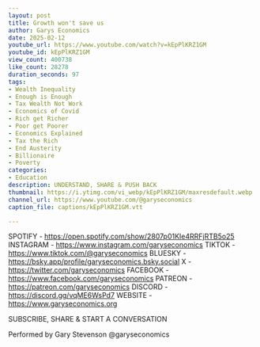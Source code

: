 ```yaml
---
layout: post
title: Growth won't save us
author: Garys Economics
date: 2025-02-12
youtube_url: https://www.youtube.com/watch?v=kEpPlKRZ1GM
youtube_id: kEpPlKRZ1GM
view_count: 400738
like_count: 28278
duration_seconds: 97
tags:
- Wealth Inequality
- Enough is Enough
- Tax Wealth Not Work
- Economics of Covid
- Rich get Richer
- Poor get Poorer
- Economics Explained
- Tax the Rich
- End Austerity
- Billionaire
- Poverty
categories:
- Education
description: UNDERSTAND, SHARE & PUSH BACK
thumbnail: https://i.ytimg.com/vi_webp/kEpPlKRZ1GM/maxresdefault.webp
channel_url: https://www.youtube.com/@garyseconomics
caption_file: captions/kEpPlKRZ1GM.vtt

---
```


SPOTIFY - https://open.spotify.com/show/2807p01KIe4RRFjRTB5o25
INSTAGRAM  - https://www.instagram.com/garyseconomics
TIKTOK - https://www.tiktok.com/@garyseconomics
BLUESKY - https://bsky.app/profile/garyseconomics.bsky.social
X - https://twitter.com/garyseconomics
FACEBOOK - https://www.facebook.com/garyseconomics
PATREON - https://patreon.com/garyseconomics
DISCORD - https://discord.gg/vqME6WsPd7
WEBSITE - https://www.garyseconomics.org

SUBSCRIBE, SHARE & START A CONVERSATION

Performed by Gary Stevenson
@garyseconomics
